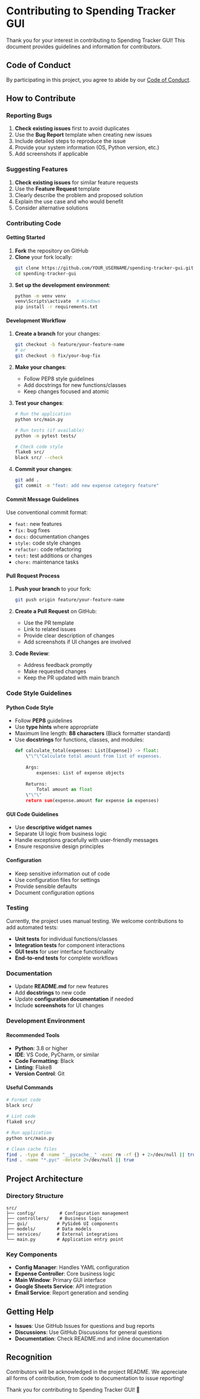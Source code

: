 # Contributing to Spending Tracker GUI

Thank you for your interest in contributing to Spending Tracker GUI! This document provides guidelines and information for contributors.

## Code of Conduct

By participating in this project, you agree to abide by our [Code of Conduct](CODE_OF_CONDUCT.md).

## How to Contribute

### Reporting Bugs

1. **Check existing issues** first to avoid duplicates
2. Use the **Bug Report** template when creating new issues
3. Include detailed steps to reproduce the issue
4. Provide your system information (OS, Python version, etc.)
5. Add screenshots if applicable

### Suggesting Features

1. **Check existing issues** for similar feature requests
2. Use the **Feature Request** template
3. Clearly describe the problem and proposed solution
4. Explain the use case and who would benefit
5. Consider alternative solutions

### Contributing Code

#### Getting Started

1. **Fork** the repository on GitHub
2. **Clone** your fork locally:
   ```bash
   git clone https://github.com/YOUR_USERNAME/spending-tracker-gui.git
   cd spending-tracker-gui
   ```
3. **Set up the development environment**:
   ```bash
   python -m venv venv
   venv\Scripts\activate  # Windows
   pip install -r requirements.txt
   ```

#### Development Workflow

1. **Create a branch** for your changes:
   ```bash
   git checkout -b feature/your-feature-name
   # or
   git checkout -b fix/your-bug-fix
   ```

2. **Make your changes**:
   - Follow PEP8 style guidelines
   - Add docstrings for new functions/classes
   - Keep changes focused and atomic

3. **Test your changes**:
   ```bash
   # Run the application
   python src/main.py
   
   # Run tests (if available)
   python -m pytest tests/
   
   # Check code style
   flake8 src/
   black src/ --check
   ```

4. **Commit your changes**:
   ```bash
   git add .
   git commit -m "feat: add new expense category feature"
   ```

#### Commit Message Guidelines

Use conventional commit format:
- `feat:` new features
- `fix:` bug fixes
- `docs:` documentation changes
- `style:` code style changes
- `refactor:` code refactoring
- `test:` test additions or changes
- `chore:` maintenance tasks

#### Pull Request Process

1. **Push your branch** to your fork:
   ```bash
   git push origin feature/your-feature-name
   ```

2. **Create a Pull Request** on GitHub:
   - Use the PR template
   - Link to related issues
   - Provide clear description of changes
   - Add screenshots if UI changes are involved

3. **Code Review**:
   - Address feedback promptly
   - Make requested changes
   - Keep the PR updated with main branch

### Code Style Guidelines

#### Python Code Style

- Follow **PEP8** guidelines
- Use **type hints** where appropriate
- Maximum line length: **88 characters** (Black formatter standard)
- Use **docstrings** for functions, classes, and modules:
  ```python
  def calculate_total(expenses: List[Expense]) -> float:
      \"\"\"Calculate total amount from list of expenses.
      
      Args:
          expenses: List of expense objects
          
      Returns:
          Total amount as float
      \"\"\"
      return sum(expense.amount for expense in expenses)
  ```

#### GUI Code Guidelines

- Use **descriptive widget names**
- Separate UI logic from business logic
- Handle exceptions gracefully with user-friendly messages
- Ensure responsive design principles

#### Configuration

- Keep sensitive information out of code
- Use configuration files for settings
- Provide sensible defaults
- Document configuration options

### Testing

Currently, the project uses manual testing. We welcome contributions to add automated tests:

- **Unit tests** for individual functions/classes
- **Integration tests** for component interactions
- **GUI tests** for user interface functionality
- **End-to-end tests** for complete workflows

### Documentation

- Update **README.md** for new features
- Add **docstrings** to new code
- Update **configuration documentation** if needed
- Include **screenshots** for UI changes

### Development Environment

#### Recommended Tools

- **Python**: 3.8 or higher
- **IDE**: VS Code, PyCharm, or similar
- **Code Formatting**: Black
- **Linting**: Flake8
- **Version Control**: Git

#### Useful Commands

```bash
# Format code
black src/

# Lint code
flake8 src/

# Run application
python src/main.py

# Clean cache files
find . -type d -name "__pycache__" -exec rm -rf {} + 2>/dev/null || true
find . -name "*.pyc" -delete 2>/dev/null || true
```

## Project Architecture

### Directory Structure

```
src/
├── config/         # Configuration management
├── controllers/    # Business logic
├── gui/           # PySide6 UI components
├── models/        # Data models
├── services/      # External integrations
└── main.py        # Application entry point
```

### Key Components

- **Config Manager**: Handles YAML configuration
- **Expense Controller**: Core business logic
- **Main Window**: Primary GUI interface
- **Google Sheets Service**: API integration
- **Email Service**: Report generation and sending

## Getting Help

- **Issues**: Use GitHub Issues for questions and bug reports
- **Discussions**: Use GitHub Discussions for general questions
- **Documentation**: Check README.md and inline documentation

## Recognition

Contributors will be acknowledged in the project README. We appreciate all forms of contribution, from code to documentation to issue reporting!

Thank you for contributing to Spending Tracker GUI! 🎉